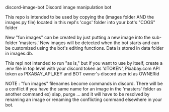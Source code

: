 discord-image-bot
Discord image manipulation bot

This repo is intended to be used by copying the (images folder AND the images.py file) located in this repl's 'cogs' folder into your bot's "COGS" folder

New "fun images" can be created by just putting a new image into the sub-folder 'masters.' New images will be detected when the bot starts and can be customized using the bot's editing functions. Data is stored in data folder in images.db.

This repl not intended to run "as is," but if you want to use by itself, create a .env file in top level with your discord token as 'dTOKEN', Pixabay.com API token as PIXABAY_API_KEY and BOT owner's discord user id as OWNERid

NOTE : "fun images" filenames become commands in discord. There will be a conflict if you have the same name for an image in the 'masters' folder as another command ex) slap, purge ... and it will have to be resolved by renaming an image or renaming the conflicting command elsewhere in your bot.